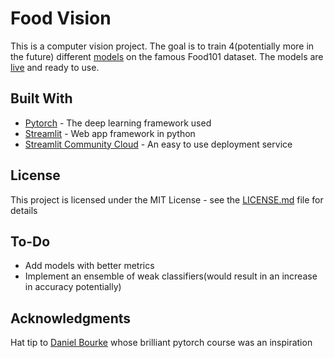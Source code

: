 # Food Vision

This is a computer vision project. The goal is to train 4(potentially more in the future) different [models](https://food-vision-comparison.streamlit.app/#model-comparison) on the famous Food101 dataset. 
The models are [live](https://food-vision-comparison.streamlit.app/#food-vision) and ready to use.

## Built With

* [Pytorch](https://pytorch.org/) - The deep learning framework used
* [Streamlit](https://streamlit.io/) - Web app framework in python
* [Streamlit Community Cloud](https://streamlit.io/cloud) - An easy to use deployment service


## License

This project is licensed under the MIT License - see the [LICENSE.md](LICENSE.md) file for details

## To-Do

* Add models with better metrics
* Implement an ensemble of weak classifiers(would result in an increase in accuracy potentially)

## Acknowledgments

Hat tip to [Daniel Bourke](https://twitter.com/mrdbourke) whose brilliant pytorch course was an inspiration
